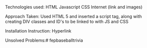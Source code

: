 Technologies used:
    HTML
    Javascript
    CSS
    Internet (link and images)

Approach Taken:
    Used HTML 5 and inserted a script tag, along with creating DIV classes and ID's to be linked to with JS and CSS

Installation Instruction:
    Hyperlink

Unsolved Problems:# fepbaseballtrivia
